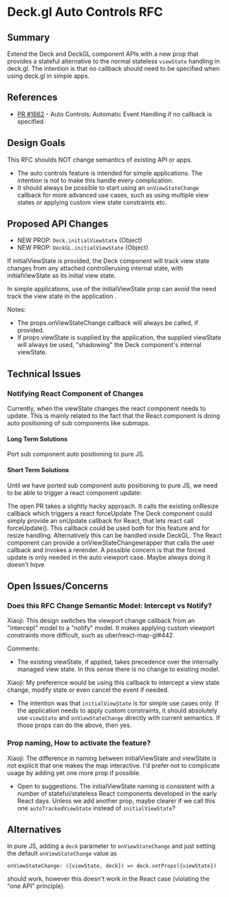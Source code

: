 # Deck.gl Auto Controls RFC

## Summary

Extend the Deck and DeckGL component APIs with a new prop that provides a stateful alternative to the normal stateless `viewState` handling in deck.gl. The intention is that no callback should need to be specified when using deck.gl in simple apps.

## References
* [PR #1662](https://github.com/uber/deck.gl/pull/1662/files) - Auto Controls: Automatic Event Handling if no callback is specified

## Design Goals
This RFC shoulds NOT change semantics of existing API or apps.
* The auto controls feature is intended for simple applications. The intention is not to make this handle every complication.
* It should always be possible to start using an `onViewStateChange` callback for more advanced use cases, such as using multiple view states or applying custom view state constraints etc.

## Proposed API Changes

* NEW PROP: `Deck.initialViewState` (Object)
* NEW PROP: `DeckGL.initialViewState` (Object)

If initialViewState is provided, the Deck component will track view state changes from any attached controllerusing internal state, with initialViewState as its initial view state.

In simple applications, use of the initialViewState prop can avoid the need track the view state in the application .

Notes:
* The props.onViewStateChange callback will always be called, if provided.
* If props.viewState is supplied by the application, the supplied viewState will always be used, "shadowing" the Deck component's internal viewState.


## Technical Issues

### Notifying React Component of Changes

Currently, when the viewState changes the react component needs to update. This is mainly related to the fact that the React component is doing auto positioning of sub components like submaps. 

#### Long Term Solutions

Port sub component auto positioning to pure JS.

#### Short Term Solutions

Until we have ported sub component auto positioning to pure JS, we need to be able to trigger a react component update:

The open PR takes a slightly hacky approach. It calls the existing onResize callback which triggers a react forceUpdate
The Deck component could simply provide an onUpdate callback for React, that lets react call forceUpdate(). This callback could be used both for this feature and for resize handling.
Alternatively this can be handled inside DeckGL. The React component can provide a onViewStateChangewrapper that calls the user callback and invokes a rerender.
A possible concern is that the forced update is only needed in the auto viewport case. Maybe always doing it doesn't hqve

## Open Issues/Concerns

### Does this RFC Change Semantic Model: Intercept vs Notify?

Xiaoji: This design switches the viewport change callback from an "intercept" model to a "notify" model. It makes applying custom viewport constraints more difficult, such as uber/react-map-gl#442.

Comments:

* The existing viewState, if applied, takes precedence over the internally managed view state. In this sense there is no change to existing model.


Xiaoji: My preference would be using this callback to intercept a view state change, modify state or even cancel the event if needed.

* The intention was that `initialViewState` is for simple use cases only. If the application needs to apply custom constraints, it should absolutely use `viewState` and `onViewStateChange` directly with current semantics. If those props can do the above, then yes.


### Prop naming, How to activate the feature?

Xiaoji: The difference in naming between initialViewState and viewState is not explicit that one makes the map interactive. I'd prefer not to complicate usage by adding yet one more prop if possible.

* Open to suggestions. The initialViewState naming is consistent with a number of stateful/stateless React components developed in the early React days. Unless we add another prop, maybe clearer if we call this one `autoTrackedViewState` instead of `initialViewState`?


## Alternatives

In pure JS, adding a `deck` parameter to `onViewStateChange` and just setting the default `onViewStateChange` value as

`onViewStateChange: ({viewState, deck}) => deck.setProps({viewState})`

should work, however this doesn't work in the React case (violating the "one API" principle).
